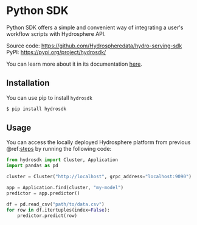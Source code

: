 # Python SDK

Python SDK offers a simple and convenient way of integrating a user's workflow scripts with Hydrosphere API. 

Source code: https://github.com/Hydrospheredata/hydro-serving-sdk<br>
PyPI: https://pypi.org/project/hydrosdk/

You can learn more about it in its documentation [here](https://hydrospheredata.github.io/hydro-serving-sdk/index.html).

## Installation 
You can use pip to install `hydrosdk`

```sh
$ pip install hydrosdk
```

## Usage
You can access the locally deployed Hydrosphere platform from previous @ref:[steps](platform.md)
 by running the following code:
 
```python
from hydrosdk import Cluster, Application 
import pandas as pd

cluster = Cluster("http://localhost", grpc_address="localhost:9090")

app = Application.find(cluster, "my-model")
predictor = app.predictor()

df = pd.read_csv("path/to/data.csv")
for row in df.itertuples(index=False):
    predictor.predict(row)
```
